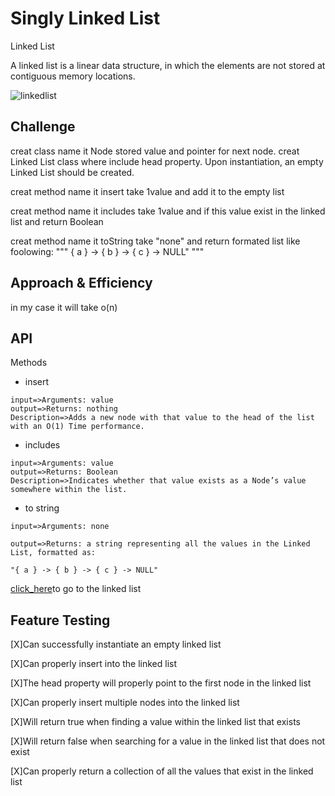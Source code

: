 # Singly Linked List
<!-- Short summary or background information -->
Linked List

A linked list is a linear data structure, in which the elements are not stored at contiguous memory locations.

![linkedlist](https://media.geeksforgeeks.org/wp-content/cdn-uploads/gq/2013/03/Linkedlist.png)

## Challenge
<!-- Description of the challenge -->
creat class name it Node stored value and pointer for next node.
creat Linked List class where include  head property.
Upon instantiation, an empty Linked List should be created.

creat method name it insert take 1value and add it to the empty list

creat method name it includes take 1value and if this value exist in the linked list and return Boolean

creat method name it toString take "none" and return formated list like foolowing:
"""
{ a } -> { b } -> { c } -> NULL"
"""

## Approach & Efficiency
<!-- What approach did you take? Why? What is the Big O space/time for this approach? -->
in my case it will take o(n)


## API
<!-- Description of each method publicly available to your Linked List -->
Methods

* insert
```
input=>Arguments: value
output=>Returns: nothing
Description=>Adds a new node with that value to the head of the list with an O(1) Time performance.
```
* includes
```
input=>Arguments: value
output=>Returns: Boolean
Description=>Indicates whether that value exists as a Node’s value somewhere within the list.
```
* to string
```
input=>Arguments: none

output=>Returns: a string representing all the values in the Linked List, formatted as:

"{ a } -> { b } -> { c } -> NULL"
```


[click_here](https://github.com/monaSalih/data-structures-and-algorithms/tree/linked-list/python/code_challenges/linked_list)to go to the linked list


## Feature Testing
[X]Can successfully instantiate an empty linked list

[X]Can properly insert into the linked list

[X]The head property will properly point to the first node in the linked list

[X]Can properly insert multiple nodes into the linked list

[X]Will return true when finding a value within the linked list that exists

[X]Will return false when searching for a value in the linked list that does not exist

[X]Can properly return a collection of all the values that exist in the linked list
